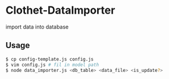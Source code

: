 # Clothet-DataImporter

import data into database

## Usage

```bash
$ cp config-template.js config.js
$ vim config.js # fil in model path 
$ node data_importer.js <db_table> <data_file> <is_update?>
```
